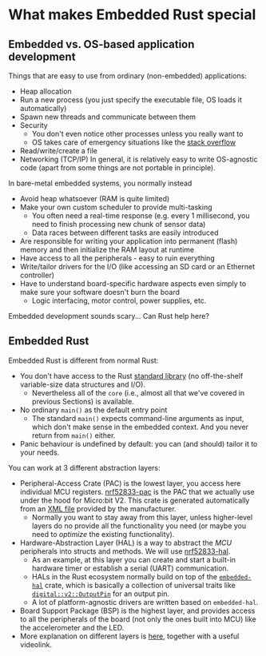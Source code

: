 # What makes Embedded Rust special

## Embedded vs. OS-based application development
Things that are easy to use from ordinary (non-embedded) applications:
+ Heap allocation
+ Run a new process (you just specify the executable file, OS loads it automatically)
+ Spawn new threads and communicate between them
+ Security
  + You don't even notice other processes unless you really want to
  + OS takes care of emergency situations like the [stack overflow](https://en.wikipedia.org/wiki/Stack_overflow)
+ Read/write/create a file
+ Networking (TCP/IP)
In general, it is relatively easy to write OS-agnostic code (apart from some things are not portable in principle).

In bare-metal embedded systems, you normally instead
+ Avoid heap whatsoever (RAM is quite limited)
+ Make your own custom scheduler to provide multi-tasking
  + You often need a real-time response (e.g. every 1 millisecond, you need to finish processing new chunk of sensor data)
  + Data races between different tasks are easily introduced
+ Are responsible for writing your application into permanent (flash) memory and then initialize the RAM layout at runtime
+ Have access to all the peripherals - easy to ruin everything
+ Write/tailor drivers for the I/O (like accessing an SD card or an Ethernet controller)
+ Have to understand board-specific hardware aspects even simply to make sure your software doesn't burn the board
  + Logic interfacing, motor control, power supplies, etc.

Embedded development sounds scary... Can Rust help here?

## Embedded Rust
Embedded Rust is different from normal Rust:
+ You don't have access to the Rust [standard library](https://doc.rust-lang.org/std/) (no off-the-shelf variable-size data structures and I/O).
  + Nevertheless all of the `core` (i.e., almost all that we've covered in previous Sections) is available.
+ No ordinary `main()` as the default entry point <!-- : you have to do the steps preceding `main()` as well. -->
  + The standard `main()` expects command-line arguments as input, which don't make sense in the embedded context. And you never return from `main()` either.
+ Panic behaviour is undefined by default: you can (and should) tailor it to your needs.

You can work at 3 different abstraction layers:
+ Peripheral-Access Crate (PAC) is the lowest layer, you access here individual MCU registers. [nrf52833-pac](https://crates.io/crates/nrf52833-pac/) is the PAC that we actually use under the hood for Micro:bit V2. This crate is generated automatically from an [XML file](https://raw.githubusercontent.com/nrf-rs/nrf-pacs/master/svds/nrf52833.svd) provided by the manufacturer.
  + Normally you want to stay away from this layer, unless higher-level layers do no provide all the functionality you need (or maybe you need to _optimize_ the existing functionality).
+ Hardware-Abstraction Layer (HAL) is a way to abstract the _MCU_ peripherals into structs and methods. We will use [nrf52833-hal](https://crates.io/crates/nrf52833-hal).
  + As an example, at this layer you can create and start a built-in hardware timer or establish a serial (UART) communication.
  + HALs in the Rust ecosystem normally build on top of the [`embedded-hal`](https://docs.rs/embedded-hal/) crate, which is basically a collection of universal traits like [`digital::v2::OutputPin`](https://docs.rs/embedded-hal/latest/embedded_hal/digital/v2/trait.OutputPin.html) for an output pin.
  + A lot of platform-agnostic drivers are written based on `embedded-hal`.
+ Board Support Package (BSP) is the highest layer, and provides access to all the peripherals of the board (not only the ones built into MCU) like the accelerometer and the LED.
+ More explanation on different layers is [here](https://docs.rust-embedded.org/discovery/microbit/04-meet-your-hardware/terminology.html), together with a useful videolink.
